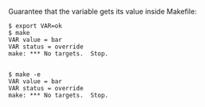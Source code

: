 Guarantee that the variable gets its value inside Makefile:

```
$ export VAR=ok
$ make
VAR value = bar
VAR status = override
make: *** No targets.  Stop.


$ make -e
VAR value = bar
VAR status = override
make: *** No targets.  Stop.
```